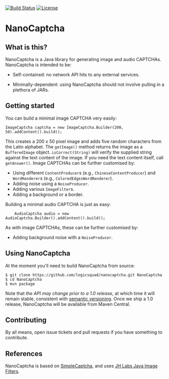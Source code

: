 [![Build Status](https://travis-ci.org/logicsquad/nanocaptcha.svg?branch=master)](https://travis-ci.org/logicsquad/nanocaptcha)
[![License](https://img.shields.io/badge/License-BSD-blue.svg)](https://opensource.org/licenses/BSD-3-Clause)

NanoCaptcha
===========

What is this?
-------------
NanoCaptcha is a Java library for generating image and audio
CAPTCHAs. NanoCaptcha is intended to be:

* Self-contained: no network API hits to any external services.

* Minimally-dependent: using NanoCaptcha should not involve pulling in
  a plethora of JARs.

Getting started
---------------
You can build a minimal image CAPTCHA very easily:

    ImageCaptcha captcha = new ImageCaptcha.Builder(200, 50).addContent().build();

This creates a 200 x 50 pixel image and adds five random characters
from the Latin alphabet.  The `getImage()` method returns the image as
a `BufferedImage` object. `isCorrect(String)` will verify the supplied
string against the text content of the image. If you need the text
content itself, call `getAnswer()`.  Image CAPTCHAs can be further
customised by:

* Using different `ContentProducer`s (e.g., `ChineseContentProducer`)
  and `WordRenderer`s (e.g., `ColoredEdgesWordRenderer`).
* Adding noise using a `NoiseProducer`.
* Adding various `ImageFilter`s.
* Adding a background or a border.

Building a minimal audio CAPTCHA is just as easy:

    	AudioCaptcha audio = new AudioCaptcha.Builder().addContent().build();

As with image CAPTCHAs, these can be further customised by:

* Adding background noise with a `NoiseProducer`.

Using NanoCaptcha
-----------------
At the moment you'll need to build NanoCaptcha from source:

    $ git clone https://github.com/logicsquad/nanocaptcha.git NanoCaptcha
    $ cd NanoCaptcha
    $ mvn package

Note that _the API may change prior to a 1.0 release,_ at which time
it will remain stable, consistent with [semantic
versioning](https://semver.org). Once we ship a 1.0 release, NanoCaptcha
will be available from Maven Central.

Contributing
------------
By all means, open issue tickets and pull requests if you have something
to contribute.

References
----------
NanoCaptcha is based on
[SimpleCaptcha](https://sourceforge.net/p/simplecaptcha/),
and uses
[JH Labs Java Image Filters](http://huxtable.com/ip/filters/).
